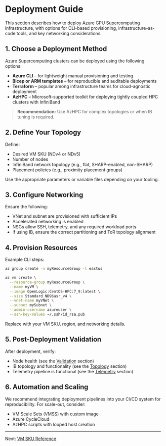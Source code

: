 # Deployment Guide

This section describes how to deploy Azure GPU Supercomputing infrastructure, with options for CLI-based provisioning, infrastructure-as-code tools, and key networking considerations.

## 1. Choose a Deployment Method

Azure Supercomputing clusters can be deployed using the following options:

- **Azure CLI** – for lightweight manual provisioning and testing  
- **Bicep or ARM templates** – for reproducible and auditable deployments  
- **Terraform** – popular among infrastructure teams for cloud-agnostic deployment  
- **AzHPC** – Microsoft-supported toolkit for deploying tightly coupled HPC clusters with InfiniBand  

> **Recommendation:** Use AzHPC for complex topologies or when IB tuning is required.

## 2. Define Your Topology

Define:

- Desired VM SKU (NDv4 or NDv5)  
- Number of nodes  
- InfiniBand network topology (e.g., flat, SHARP-enabled, non-SHARP)  
- Placement policies (e.g., proximity placement groups)  

Use the appropriate parameters or variable files depending on your tooling.

## 3. Configure Networking

Ensure the following:

- VNet and subnet are provisioned with sufficient IPs  
- Accelerated networking is enabled  
- NSGs allow SSH, telemetry, and any required workload ports  
- If using IB, ensure the correct partitioning and ToR topology alignment  

## 4. Provision Resources

Example CLI steps:

```bash
az group create -n myResourceGroup -l eastus

az vm create \
  --resource-group myResourceGroup \
  --name myVM \
  --image OpenLogic:CentOS-HPC:7_9:latest \
  --size Standard_ND96asr_v4 \
  --vnet-name myVNet \
  --subnet mySubnet \
  --admin-username azureuser \
  --ssh-key-values ~/.ssh/id_rsa.pub
  ```
Replace with your VM SKU, region, and networking details.

## 5. Post-Deployment Validation

After deployment, verify:

- Node health (see the [Validation](validation.md) section)  
- IB topology and functionality (see the [Topology](topology.md) section)  
- Telemetry pipeline is functional (see the [Telemetry](telemetry.md) section)  

## 6. Automation and Scaling

We recommend integrating deployment pipelines into your CI/CD system for reproducibility. For scale-out, consider:

- VM Scale Sets (VMSS) with custom image  
- Azure CycleCloud  
- AzHPC scripts with looped host creation  

---

Next: [VM SKU Reference](vm-skus.md)
